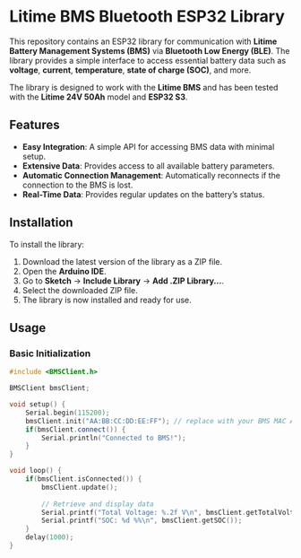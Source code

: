 # Litime BMS Bluetooth ESP32 Library

This repository contains an ESP32 library for communication with **Litime Battery Management Systems (BMS)** via **Bluetooth Low Energy (BLE)**. The library provides a simple interface to access essential battery data such as **voltage**, **current**, **temperature**, **state of charge (SOC)**, and more. 

The library is designed to work with the **Litime BMS** and has been tested with the **Litime 24V 50Ah** model and **ESP32 S3**.

## Features

- **Easy Integration**: A simple API for accessing BMS data with minimal setup.
- **Extensive Data**: Provides access to all available battery parameters.
- **Automatic Connection Management**: Automatically reconnects if the connection to the BMS is lost.
- **Real-Time Data**: Provides regular updates on the battery’s status.

## Installation

To install the library:

1. Download the latest version of the library as a ZIP file.
2. Open the **Arduino IDE**.
3. Go to **Sketch** -> **Include Library** -> **Add .ZIP Library...**.
4. Select the downloaded ZIP file.
5. The library is now installed and ready for use.

## Usage

### Basic Initialization

```cpp
#include <BMSClient.h>

BMSClient bmsClient;

void setup() {
    Serial.begin(115200);
    bmsClient.init("AA:BB:CC:DD:EE:FF"); // replace with your BMS MAC Address!!
    if(bmsClient.connect()) {
        Serial.println("Connected to BMS!");
    }
}

void loop() {
    if(bmsClient.isConnected()) {
        bmsClient.update();
        
        // Retrieve and display data
        Serial.printf("Total Voltage: %.2f V\n", bmsClient.getTotalVoltage());
        Serial.printf("SOC: %d %%\n", bmsClient.getSOC());
    }
    delay(1000);
}
